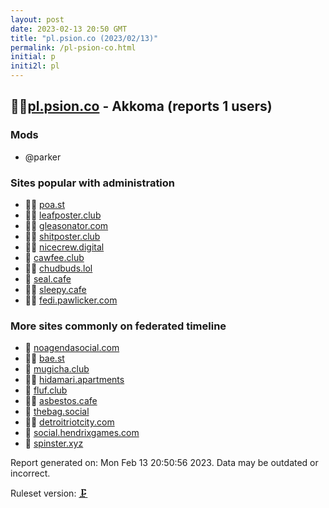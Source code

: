 ```yaml
---
layout: post
date: 2023-02-13 20:50 GMT
title: "pl.psion.co (2023/02/13)"
permalink: /pl-psion-co.html
initial: p
initi2l: pl
---
```


## 🦝🧸[pl.psion.co](https://pl.psion.co) - Akkoma (reports 1 users)

### Mods
 * @parker

### Sites popular with administration

* 🦝🧸 [poa.st](/poa-st.html)
* 🦝🧸 [leafposter.club](/leafposter-club.html)
* 🦝🧸 [gleasonator.com](/gleasonator-com.html)
* 🦝🧸 [shitposter.club](/shitposter-club.html)
* 🦝🧸 [nicecrew.digital](/nicecrew-digital.html)
* 🦝 [cawfee.club](/cawfee-club.html)
* 🦝🧸 [chudbuds.lol](/chudbuds-lol.html)
* 🦝 [seal.cafe](/seal-cafe.html)
* 🦝🧸 [sleepy.cafe](/sleepy-cafe.html)
* 🦝🧸 [fedi.pawlicker.com](/fedi-pawlicker-com.html)

### More sites commonly on federated timeline

* 💉 [noagendasocial.com](/noagendasocial-com.html)
* 🦝🧸 [bae.st](/bae-st.html)
* 🦝 [mugicha.club](/mugicha-club.html)
* 🦝🧸 [hidamari.apartments](/hidamari-apartments.html)
* 🦝 [fluf.club](/fluf-club.html)
* 🦝🧸 [asbestos.cafe](/asbestos-cafe.html)
* 🦝 [thebag.social](/thebag-social.html)
* 🦝🧸 [detroitriotcity.com](/detroitriotcity-com.html)
* 🦝 [social.hendrixgames.com](/social-hendrixgames-com.html)
* 🦝 [spinster.xyz](/spinster-xyz.html)

Report generated on: Mon Feb 13 20:50:56 2023. Data may be outdated or incorrect.

Ruleset version: [🗜](/version-clamp)
